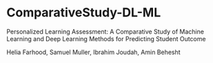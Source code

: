 # ComparativeStudy-DL-ML
Personalized Learning Assessment: A Comparative Study of Machine Learning and Deep Learning Methods for Predicting Student Outcome

Helia Farhood, Samuel Muller, Ibrahim Joudah, Amin Behesht
